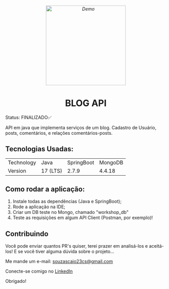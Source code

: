 <h6 align="center">
    <img src="https://user-images.githubusercontent.com/113300327/228560656-3a22c80f-ba03-4201-b458-ae3e0aec2266.png" alt="Demo" widht="300" height="250"/>
</h6>

<h1 align="center">
    BLOG API 
</h1>

Status: FINALIZADO✅

<p>API em java que implementa serviços de um blog. Cadastro de Usuário, posts, comentários, e relações comentários-posts.</p>

## Tecnologias Usadas:

<table>
  <tr>
    <td>Technology</td>
    <td>Java</td>
    <td>SpringBoot</td> 
    <td>MongoDB</td> 
  </tr>
  <tr>
    <td>Version</td>
    <td>17 (LTS)</td>
    <td>2.7.9</td>
    <td>4.4.18</td> 
  </tr>
</table>

## Como rodar a aplicação:

1. Instale todas as dependências (Java e SpringBoot);
2. Rode a aplicação na IDE;
3. Criar um DB teste no Mongo, chamado "workshop_db"
4. Teste as requisições em algum API Client (Postman, por exemplo)!

## Contribuindo

Você pode enviar quantos PR's quiser, terei prazer em analisá-los e aceitá-los! E se você tiver alguma dúvida sobre o projeto...

Me mande um e-mail: souzascaio23cs@gmail.com

Conecte-se comigo no [LinkedIn](www.linkedin.com/in/caioazs)

Obrigado!
